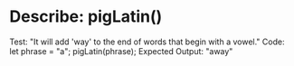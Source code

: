 # Describe: pigLatin()

Test: "It will add 'way' to the end of words that begin with a vowel."
Code:
let phrase = "a";
pigLatin(phrase);
Expected Output: "away"